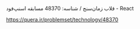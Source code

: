 ﻿
قلاب زمان‌سنج / شناسه:  48370
مسابقه اسنپ‌فود - React 

https://quera.ir/problemset/technology/48370